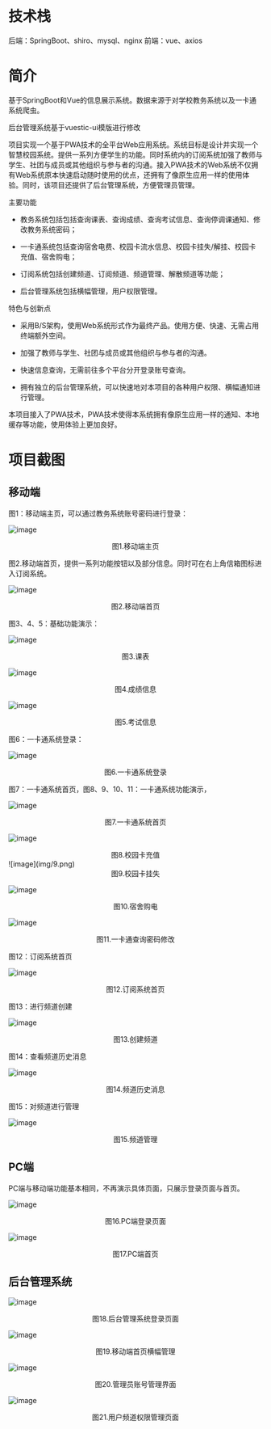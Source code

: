 # 技术栈

后端：SpringBoot、shiro、mysql、nginx
前端：vue、axios

# 简介

基于SpringBoot和Vue的信息展示系统。数据来源于对学校教务系统以及一卡通系统爬虫。

后台管理系统基于vuestic-ui模版进行修改

项目实现一个基于PWA技术的全平台Web应用系统。系统目标是设计并实现一个智慧校园系统。提供一系列方便学生的功能。同时系统内的订阅系统加强了教师与学生、社团与成员或其他组织与参与者的沟通。接入PWA技术的Web系统不仅拥有Web系统原本快速启动随时使用的优点，还拥有了像原生应用一样的使用体验。同时，该项目还提供了后台管理系统，方便管理员管理。

主要功能

- 教务系统包括包括查询课表、查询成绩、查询考试信息、查询停调课通知、修改教务系统密码；

- 一卡通系统包括查询宿舍电费、校园卡流水信息、校园卡挂失/解挂、校园卡充值、宿舍购电；

- 订阅系统包括创建频道、订阅频道、频道管理、解散频道等功能；

- 后台管理系统包括横幅管理，用户权限管理。

特色与创新点

- 采用B/S架构，使用Web系统形式作为最终产品。使用方便、快速、无需占用终端额外空间。

- 加强了教师与学生、社团与成员或其他组织与参与者的沟通。

- 快速信息查询，无需前往多个平台分开登录账号查询。

- 拥有独立的后台管理系统，可以快速地对本项目的各种用户权限、横幅通知进行管理。

本项目接入了PWA技术，PWA技术使得本系统拥有像原生应用一样的通知、本地缓存等功能，使用体验上更加良好。

# 项目截图

## 移动端

图1：移动端主页，可以通过教务系统账号密码进行登录：

![image](img/1.png)

<div align = "center">图1.移动端主页</div>



图2.移动端首页，提供一系列功能按钮以及部分信息。同时可在右上角信箱图标进入订阅系统。

![image](img/2.png)

<div align = "center">图2.移动端首页</div>

图3、4、5：基础功能演示：

 

![image](img/3.png)

 <div align = "center">图3.课表</div>

![image](img/4.png)

<div align = "center">图4.成绩信息 </div>

![image](img/5.png)

<div align = "center">图5.考试信息 </div>

图6：一卡通系统登录：

![image](img/6.png)

<div align = "center">图6.一卡通系统登录 </div>

图7：一卡通系统首页，图8、9、10、11：一卡通系统功能演示，

![image](img/7.png)

<div align = "center">图7.一卡通系统首页 </div>

![image](img/8.png)

<div align = "center">图8.校园卡充值</div>
![image](img/9.png)

<div align = "center">图9.校园卡挂失</div>

![image](img/10.png)

<div align = "center">图10.宿舍购电</div>

![image](img/11.png)

<div align = "center">图11.一卡通查询密码修改</div>

图12：订阅系统首页

![image](img/12.png)

<div align = "center">图12.订阅系统首页</div>

图13：进行频道创建

![image](img/13.png)

<div align = "center">图13.创建频道</div>

图14：查看频道历史消息

![image](img/14.png)

<div align = "center">图14.频道历史消息</div>

图15：对频道进行管理

![image](img/15.png)

<div align = "center">图15.频道管理</div>

## PC端

PC端与移动端功能基本相同，不再演示具体页面，只展示登录页面与首页。

 

![image](img/16.png)

<div align = "center">图16.PC端登录页面</div>

![image](img/17.png)

<div align = "center">图17.PC端首页</div>

## 后台管理系统

![image](img/18.png)


<div align = "center">图18.后台管理系统登录页面</div>

![image](img/19.png)


<div align = "center">图19.移动端首页横幅管理</div>

![image](img/20.png)

<div align = "center">图20.管理员账号管理界面</div>

![image](img/21.png)

<div align = "center">图21.用户频道权限管理页面</div>

